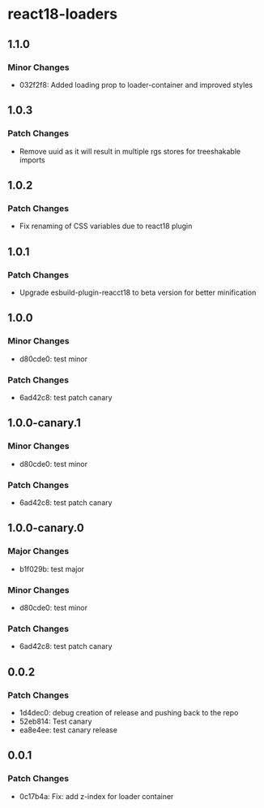 # react18-loaders

## 1.1.0

### Minor Changes

- 032f2f8: Added loading prop to loader-container and improved styles

## 1.0.3

### Patch Changes

- Remove uuid as it will result in multiple rgs stores for treeshakable imports

## 1.0.2

### Patch Changes

- Fix renaming of CSS variables due to react18 plugin

## 1.0.1

### Patch Changes

- Upgrade esbuild-plugin-reacct18 to beta version for better minification

## 1.0.0

### Minor Changes

- d80cde0: test minor

### Patch Changes

- 6ad42c8: test patch canary

## 1.0.0-canary.1

### Minor Changes

- d80cde0: test minor

### Patch Changes

- 6ad42c8: test patch canary

## 1.0.0-canary.0

### Major Changes

- b1f029b: test major

### Minor Changes

- d80cde0: test minor

### Patch Changes

- 6ad42c8: test patch canary

## 0.0.2

### Patch Changes

- 1d4dec0: debug creation of release and pushing back to the repo
- 52eb814: Test canary
- ea8e4ee: test canary release

## 0.0.1

### Patch Changes

- 0c17b4a: Fix: add z-index for loader container
